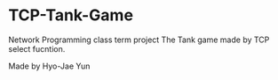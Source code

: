 # TCP-Tank-Game

Network Programming class term project
The Tank game made by TCP select fucntion.

Made by Hyo-Jae Yun
